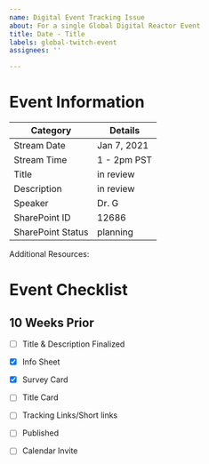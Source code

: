 ```yaml
---
name: Digital Event Tracking Issue
about: For a single Global Digital Reactor Event
title: Date - Title
labels: global-twitch-event
assignees: ''

---
```


# Event Information
| Category | Details |
|-----------|---------|
| Stream Date | Jan 7, 2021 | 
| Stream Time | 1 - 2pm PST| 
| Title | in review |
| Description | in review |
| Speaker | Dr. G |
| SharePoint ID | 12686 |  
| SharePoint Status | planning| 


Additional Resources:  
<Additional resources that can be linked from social media for promotion or added to the description of VOD>


# Event Checklist

## 10 Weeks Prior
- [ ] Title & Description Finalized
- [x] Info Sheet
- [x] Survey Card
- [ ] Title Card
- [ ] Tracking Links/Short links
- [ ] Published
- [ ] Calendar Invite

